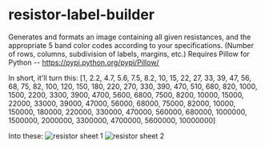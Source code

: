 resistor-label-builder
======================

Generates and formats an image containing all given resistances, and the appropriate 5 band color codes according to your specifications. (Number of rows, columns, subdivision of labels, margins, etc.) Requires Pillow for Python -- https://pypi.python.org/pypi/Pillow/

In short, it'll turn this: [1, 2.2, 4.7, 5.6, 7.5, 8.2, 10, 15, 22, 27, 33, 39, 47, 56, 68, 75, 82, 100, 120, 150, 180, 220, 270, 330, 390, 470, 510, 680, 820, 1000, 1500, 2200, 3300, 3900, 4700, 5600, 6800, 7500, 8200, 10000, 15000, 22000, 33000, 39000, 47000, 56000, 68000, 75000, 82000,  10000, 150000, 180000, 220000, 330000, 470000,  560000, 680000, 1000000, 1500000, 2000000, 3300000, 4700000, 5600000, 10000000]

Into these: 
![resistor sheet 1](https://raw.githubusercontent.com/naschorr/resistor-label-builder/master/ResistorLabels0.jpg)
![resistor sheet 2](https://raw.githubusercontent.com/naschorr/resistor-label-builder/master/ResistorLabels1.jpg)
